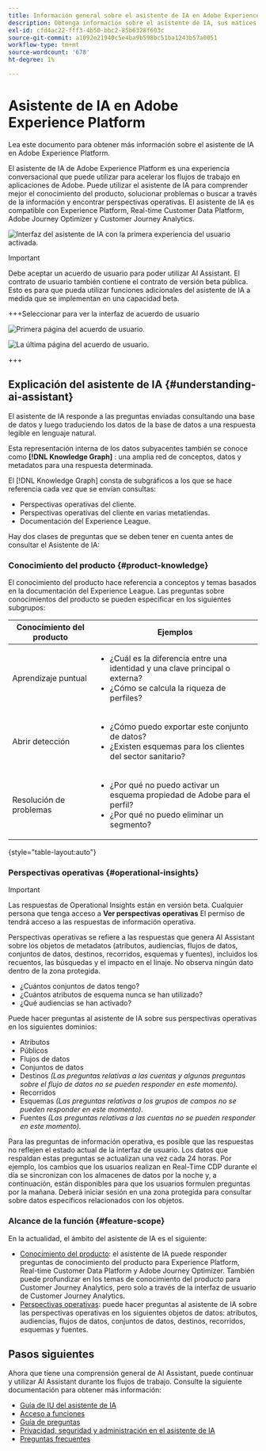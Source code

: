 ```yaml
---
title: Información general sobre el asistente de IA en Adobe Experience Platform
description: Obtenga información sobre el asistente de IA, sus matices y casos de uso, y cómo puede utilizarlo para acelerar el flujo de trabajo con Adobe Experience Platform y Real-time Customer Data Platform.
exl-id: cfd4ac22-fff3-4b50-bbc2-85b6328f603c
source-git-commit: a1092e21940c5e4ba9b598bc51ba1243b57a0051
workflow-type: tm+mt
source-wordcount: '678'
ht-degree: 1%

---
```


# Asistente de IA en Adobe Experience Platform

Lea este documento para obtener más información sobre el asistente de IA en Adobe Experience Platform.

El asistente de IA de Adobe Experience Platform es una experiencia conversacional que puede utilizar para acelerar los flujos de trabajo en aplicaciones de Adobe. Puede utilizar el asistente de IA para comprender mejor el conocimiento del producto, solucionar problemas o buscar a través de la información y encontrar perspectivas operativas. El asistente de IA es compatible con Experience Platform, Real-time Customer Data Platform, Adobe Journey Optimizer y Customer Journey Analytics.

![Interfaz del asistente de IA con la primera experiencia del usuario activada.](./images/blank.png)

>[!IMPORTANT]
>
>Debe aceptar un acuerdo de usuario para poder utilizar AI Assistant. El contrato de usuario también contiene el contrato de versión beta pública. Esto es para que pueda utilizar funciones adicionales del asistente de IA a medida que se implementan en una capacidad beta.

+++Seleccionar para ver la interfaz de acuerdo de usuario

![Primera página del acuerdo de usuario.](./images/user-agreement-1.png)

![La última página del acuerdo de usuario.](./images/user-agreement-2.png)

+++

## Explicación del asistente de IA {#understanding-ai-assistant}

El asistente de IA responde a las preguntas enviadas consultando una base de datos y luego traduciendo los datos de la base de datos a una respuesta legible en lenguaje natural.

Esta representación interna de los datos subyacentes también se conoce como **[!DNL Knowledge Graph]** : una amplia red de conceptos, datos y metadatos para una respuesta determinada.

El [!DNL Knowledge Graph] consta de subgráficos a los que se hace referencia cada vez que se envían consultas:

* Perspectivas operativas del cliente.
* Perspectivas operativas del cliente en varias metatiendas.
* Documentación del Experience League.

Hay dos clases de preguntas que se deben tener en cuenta antes de consultar el Asistente de IA:

### Conocimiento del producto {#product-knowledge}

El conocimiento del producto hace referencia a conceptos y temas basados en la documentación del Experience League. Las preguntas sobre conocimientos del producto se pueden especificar en los siguientes subgrupos:

| Conocimiento del producto | Ejemplos |
| --- | --- |
| Aprendizaje puntual | <ul><li>¿Cuál es la diferencia entre una identidad y una clave principal o externa?</li><li>¿Cómo se calcula la riqueza de perfiles?</li></ul> |
| Abrir detección | <ul><li>¿Cómo puedo exportar este conjunto de datos?</li><li>¿Existen esquemas para los clientes del sector sanitario?</li></ul> |
| Resolución de problemas | <ul><li>¿Por qué no puedo activar un esquema propiedad de Adobe para el perfil?</li><li>¿Por qué no puedo eliminar un segmento?</li></ul> |

{style="table-layout:auto"}

### Perspectivas operativas {#operational-insights}

>[!IMPORTANT]
>
>Las respuestas de Operational Insights están en versión beta. Cualquier persona que tenga acceso a **Ver perspectivas operativas** El permiso de tendrá acceso a las respuestas de información operativa.

Perspectivas operativas se refiere a las respuestas que genera AI Assistant sobre los objetos de metadatos (atributos, audiencias, flujos de datos, conjuntos de datos, destinos, recorridos, esquemas y fuentes), incluidos los recuentos, las búsquedas y el impacto en el linaje. No observa ningún dato dentro de la zona protegida.

* ¿Cuántos conjuntos de datos tengo?
* ¿Cuántos atributos de esquema nunca se han utilizado?
* ¿Qué audiencias se han activado?

Puede hacer preguntas al asistente de IA sobre sus perspectivas operativas en los siguientes dominios:

* Atributos
* Públicos
* Flujos de datos
* Conjuntos de datos
* Destinos _(Las preguntas relativas a las cuentas y algunas preguntas sobre el flujo de datos no se pueden responder en este momento)._
* Recorridos
* Esquemas _(Las preguntas relativas a los grupos de campos no se pueden responder en este momento)._
* Fuentes _(Las preguntas relativas a las cuentas no se pueden responder en este momento)._

Para las preguntas de información operativa, es posible que las respuestas no reflejen el estado actual de la interfaz de usuario. Los datos que respaldan estas preguntas se actualizan una vez cada 24 horas. Por ejemplo, los cambios que los usuarios realizan en Real-Time CDP durante el día se sincronizan con los almacenes de datos por la noche y, a continuación, están disponibles para que los usuarios formulen preguntas por la mañana. Deberá iniciar sesión en una zona protegida para consultar sobre datos específicos relacionados con los objetos.

### Alcance de la función {#feature-scope}

En la actualidad, el ámbito del asistente de IA es el siguiente:

* [Conocimiento del producto](./home.md#product-knowledge): el asistente de IA puede responder preguntas de conocimiento del producto para Experience Platform, Real-time Customer Data Platform y Adobe Journey Optimizer. También puede profundizar en los temas de conocimiento del producto para Customer Journey Analytics, pero solo a través de la interfaz de usuario de Customer Journey Analytics.
* [Perspectivas operativas](./home.md#operational-insights): puede hacer preguntas al asistente de IA sobre las perspectivas operativas en los siguientes objetos de datos: atributos, audiencias, flujos de datos, conjuntos de datos, destinos, recorridos, esquemas y fuentes.

## Pasos siguientes

Ahora que tiene una comprensión general de AI Assistant, puede continuar y utilizar AI Assistant durante los flujos de trabajo. Consulte la siguiente documentación para obtener más información:

* [Guía de IU del asistente de IA](./ui-guide.md)
* [Acceso a funciones](./access.md)
* [Guía de preguntas](./questions.md)
* [Privacidad, seguridad y administración en el asistente de IA](./privacy.md)
* [Preguntas frecuentes](./faq.md)
